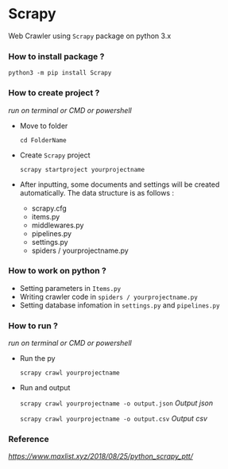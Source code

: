 # Scrapy
  Web Crawler using `Scrapy` package on python 3.x

### How to install package ?
  `python3 -m pip install Scrapy`

### How to create project ?
_run on terminal or CMD or powershell_
- Move to folder 

  `cd FolderName`
- Create `Scrapy` project

  `scrapy startproject yourprojectname`
- After inputting, some documents and settings will be created automatically. The data structure is as follows :

  * scrapy.cfg
  * items.py
  * middlewares.py
  * pipelines.py
  * settings.py
  * spiders / yourprojectname.py

### How to work on python ?
- Setting parameters in `Items.py`
- Writing crawler code in `spiders / yourprojectname.py`
- Setting database infomation in `settings.py` and `pipelines.py`

### How to run ?
_run on terminal or CMD or powershell_
- Run the py

  `scrapy crawl yourprojectname`
- Run and output

  `scrapy crawl yourprojectname -o output.json` _Output json_
  
  `scrapy crawl yourprojectname -o output.csv` _Output csv_
  
### Reference
_https://www.maxlist.xyz/2018/08/25/python_scrapy_ptt/_
